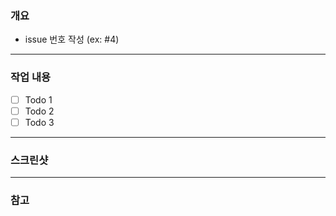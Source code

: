 ### 개요

- issue 번호 작성 (ex: #4)

---

### 작업 내용

- [ ] Todo 1
- [ ] Todo 2
- [ ] Todo 3

---

### 스크린샷

---

### 참고
